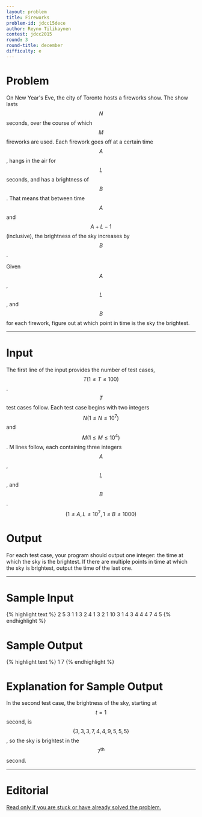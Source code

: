 ```yaml
---
layout: problem
title: Fireworks
problem-id: jdcc15dece
author: Reyno Tilikaynen
contest: jdcc2015
round: 3
round-title: december
difficulty: e
---
```


# Problem
On New Year's Eve, the city of Toronto hosts a fireworks show. The show lasts $$N$$ seconds, over the course of which $$M$$ fireworks are used. Each firework goes off at a certain time $$A$$, hangs in the air for $$L$$ seconds, and has a brightness of $$B$$. That means that between time $$A$$ and $$A + L - 1$$ (inclusive), the brightness of the sky increases by $$B$$.

Given $$A$$, $$L$$, and $$B$$ for each firework, figure out at which point in time is the sky the brightest.

---

# Input
The first line of the input provides the number of test cases, $$T (1 \leq T \leq 100)$$. $$T$$ test cases follow. Each test case begins with two integers $$N (1 \leq N \leq 10^7)$$ and $$M (1 \leq M \leq 10^4)$$. M lines follow, each containing three integers $$A$$, $$L$$, and $$B$$. $$(1 \leq A, L \leq 10^7, 1 \leq B \leq 1000)$$

# Output
For each test case, your program should output one integer: the time at which the sky is the brightest. If there are multiple points in time at which the sky is brightest, output the time of the last one.

---

# Sample Input
{% highlight text %}
2
5 3
1 1 3
2 4 1
3 2 1
10 3
1 4 3
4 4 4
7 4 5
{% endhighlight %}


# Sample Output
{% highlight text %}
1
7
{% endhighlight %}

# Explanation for Sample Output
In the second test case, the brightness of the sky, starting at $$t=1$$ second, is $$\{3, 3, 3, 7, 4, 4, 9, 5, 5, 5\}$$, so the sky is brightest in the $$7^\text{th}$$ second.

---

# Editorial
[Read only if you are stuck or have already solved the problem.](/cpt-editorials/jdcc/2015/december/e)
